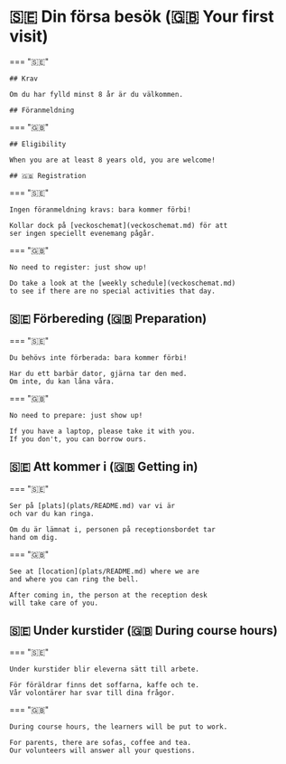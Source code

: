 # 🇸🇪 Din försa besök (🇬🇧 Your first visit)

=== "🇸🇪"

    ## Krav

    Om du har fylld minst 8 år är du välkommen.

    ## Föranmeldning

=== "🇬🇧"

    ## Eligibility

    When you are at least 8 years old, you are welcome!

    ## 🇬🇧 Registration







=== "🇸🇪"

    Ingen föranmeldning kravs: bara kommer förbi!

    Kollar dock på [veckoschemat](veckoschemat.md) för att
    ser ingen speciellt evenemang pågår.

=== "🇬🇧"

    No need to register: just show up!

    Do take a look at the [weekly schedule](veckoschemat.md)
    to see if there are no special activities that day.

## 🇸🇪 Förbereding (🇬🇧 Preparation)

=== "🇸🇪"

    Du behövs inte förberada: bara kommer förbi!

    Har du ett barbär dator, gjärna tar den med.
    Om inte, du kan låna våra.

=== "🇬🇧"

    No need to prepare: just show up!

    If you have a laptop, please take it with you.
    If you don't, you can borrow ours.

## 🇸🇪 Att kommer i (🇬🇧 Getting in)

=== "🇸🇪"

    Ser på [plats](plats/README.md) var vi är
    och var du kan ringa.

    Om du är lämnat i, personen på receptionsbordet tar
    hand om dig.

=== "🇬🇧"

    See at [location](plats/README.md) where we are
    and where you can ring the bell.

    After coming in, the person at the reception desk
    will take care of you.

## 🇸🇪 Under kurstider (🇬🇧 During course hours)

=== "🇸🇪"

    Under kurstider blir eleverna sätt till arbete.

    För föräldrar finns det soffarna, kaffe och te.
    Vår volontärer har svar till dina frågor.

=== "🇬🇧"

    During course hours, the learners will be put to work.

    For parents, there are sofas, coffee and tea.
    Our volunteers will answer all your questions.



